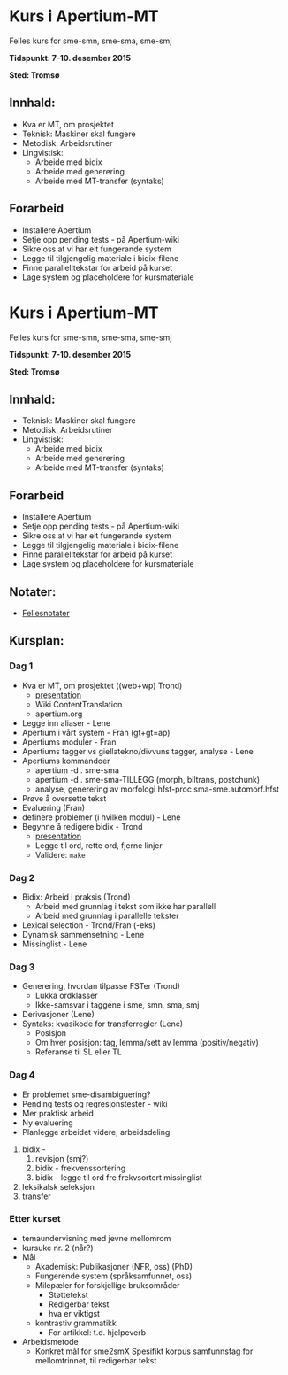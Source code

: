 # Kurs i Apertium-MT

Felles kurs for sme-smn, sme-sma, sme-smj

**Tidspunkt: 7-10. desember 2015**

**Sted: Tromsø**

## Innhald:

- Kva er MT, om prosjektet
- Teknisk: Maskiner skal fungere
- Metodisk: Arbeidsrutiner
- Lingvistisk:
  - Arbeide med bidix
  - Arbeide med generering
  - Arbeide med MT-transfer (syntaks)

## Forarbeid

- Installere Apertium
- Setje opp pending tests - på Apertium-wiki
- Sikre oss at vi har eit fungerande system
- Legge til tilgjengelig materiale i bidix-filene
- Finne parallelltekstar for arbeid på kurset
- Lage system og placeholdere for kursmateriale

# Kurs i Apertium-MT

Felles kurs for sme-smn, sme-sma, sme-smj

**Tidspunkt: 7-10. desember 2015**

**Sted: Tromsø**

## Innhald:

- Teknisk: Maskiner skal fungere
- Metodisk: Arbeidsrutiner
- Lingvistisk:
  - Arbeide med bidix
  - Arbeide med generering
  - Arbeide med MT-transfer (syntaks)

## Forarbeid

- Installere Apertium
- Setje opp pending tests - på Apertium-wiki
- Sikre oss at vi har eit fungerande system
- Legge til tilgjengelig materiale i bidix-filene
- Finne parallelltekstar for arbeid på kurset
- Lage system og placeholdere for kursmateriale

## Notater:

- [Fellesnotater](coursenotes.html)

## Kursplan:

### Dag 1

- Kva er MT, om prosjektet ((web+wp) Trond)
  - [presentation](session_mt.pdf)
  - Wiki ContentTranslation
  - apertium.org
- Legge inn aliaser - Lene
- Apertium i vårt system - Fran (gt+gt=ap)
- Apertiums moduler - Fran
- Apertiums tagger vs giellatekno/divvuns tagger, analyse - Lene
- Apertiums kommandoer
  - apertium -d . sme-sma
  - apertium -d . sme-sma-TILLEGG (morph, biltrans, postchunk)
  - analyse, generering av morfologi hfst-proc sma-sme.automorf.hfst
- Prøve å oversette tekst
- Evaluering (Fran)
- definere problemer (i hvilken modul) - Lene
- Begynne å redigere bidix - Trond
  - [presentation](session_bidix.pdf)
  - Legge til ord, rette ord, fjerne linjer
  - Validere: `make`

### Dag 2

- Bidix: Arbeid i praksis (Trond)
  - Arbeid med grunnlag i tekst som ikke har parallell
  - Arbeid med grunnlag i parallelle tekster
- Lexical selection - Trond/Fran (-eks)
- Dynamisk sammensetning - Lene
- Missinglist - Lene

### Dag 3

- Generering, hvordan tilpasse FSTer (Trond)
  - Lukka ordklasser
  - Ikke-samsvar i taggene i sme, smn, sma, smj
- Derivasjoner (Lene)
- Syntaks: kvasikode for transferregler (Lene)
  - Posisjon
  - Om hver posisjon: tag, lemma/sett av lemma (positiv/negativ)
  - Referanse til SL eller TL

### Dag 4

- Er problemet sme-disambiguering?
- Pending tests og regresjonstester - wiki
- Mer praktisk arbeid
- Ny evaluering
- Planlegge arbeidet videre, arbeidsdeling

1. bidix -
   1. revisjon (smj?)
   1. bidix - frekvenssortering
   1. bidix - legge til ord fre frekvsortert missinglist
1. leksikalsk seleksjon
1. transfer

### Etter kurset

- temaundervisning med jevne mellomrom
- kursuke nr. 2 (når?)
- Mål
  - Akademisk: Publikasjoner (NFR, oss) (PhD)
  - Fungerende system (språksamfunnet, oss)
  - Milepæler for forskjellige bruksområder
    - Støttetekst
    - Redigerbar tekst
    - hva er viktigst
  - kontrastiv grammatikk
    - For artikkel: t.d. hjelpeverb
- Arbeidsmetode
  - Konkret mål for sme2smX Spesifikt korpus
    samfunnsfag for mellomtrinnet,
    til redigerbar tekst
